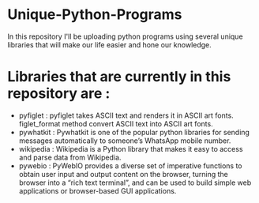 # Unique-Python-Programs
In this repository I'll be uploading python programs using several unique libraries that will make our life easier and hone our knowledge.

# Libraries that are currently in this repository are : 

- pyfiglet : pyfiglet takes ASCII text and renders it in ASCII art fonts. figlet_format method convert ASCII text into ASCII art fonts.
- pywhatkit : Pywhatkit is one of the popular python libraries for sending messages automatically to someone’s WhatsApp mobile number.
- wikipedia : Wikipedia is a Python library that makes it easy to access and parse data from Wikipedia.
- pywebio : PyWebIO provides a diverse set of imperative functions to obtain user input and output content on the browser, turning the browser into a “rich text terminal”, and can be used to build simple web applications or browser-based GUI applications.
